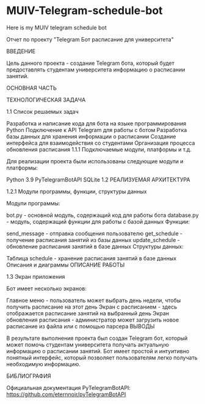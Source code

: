 # MUIV-Telegram-schedule-bot
Here is my MUIV telegram schedule bot

Отчет по проекту "Telegram Бот расписание для университета"

ВВЕДЕНИЕ

Цель данного проекта - создание Telegram бота, который будет предоставлять студентам университета информацию о расписании занятий.

ОСНОВНАЯ ЧАСТЬ

ТЕХНОЛОГИЧЕСКАЯ ЗАДАЧА

1.1 Список решаемых задач

Разработка и написание кода для бота на языке программирования Python
Подключение к API Telegram для работы с ботом
Разработка базы данных для хранения информации о расписании
Создание интерфейса для взаимодействия со студентами
Организация процесса обновления расписания
1.1.1 Подключаемые модули, платформы и т.д.

Для реализации проекта были использованы следующие модули и платформы:

Python 3.9
PyTelegramBotAPI
SQLite
1.2 РЕАЛИЗУЕМАЯ АРХИТЕКТУРА

1.2.1 Модули программы, функции, структуры данных

Модули программы:

bot.py - основной модуль, содержащий код для работы бота
database.py - модуль, содержащий функции для работы с базой данных
Функции:

send_message - отправка сообщения пользователю
get_schedule - получение расписания занятий из базы данных
update_schedule - обновление расписания занятий в базе данных
Структуры данных:

Таблица schedule - хранение расписания занятий в базе данных
Описания и диаграммы
ОПИСАНИЕ РАБОТЫ

1.3 Экран приложения

Бот имеет несколько экранов:

Главное меню - пользователь может выбрать день недели, чтобы получить расписание на этот день
Экран с расписанием - здесь отображается расписание занятий на выбранный день
Экран обновления расписания - администратор может загрузить новое расписание из файла или с помощью парсера
ВЫВОДЫ

В результате выполнения проекта был создан Telegram бот, который может помочь студентам университета получать актуальную информацию о расписании занятий. Бот имеет простой и интуитивно понятный интерфейс, который позволяет пользователям легко получать необходимую информацию.

БИБЛИОГРАФИЯ

Официальная документация PyTelegramBotAPI: https://github.com/eternnoir/pyTelegramBotAPI

